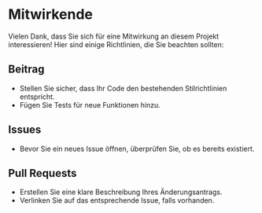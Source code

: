 # Mitwirkende

Vielen Dank, dass Sie sich für eine Mitwirkung an diesem Projekt interessieren! Hier sind einige Richtlinien, die Sie beachten sollten:

## Beitrag
- Stellen Sie sicher, dass Ihr Code den bestehenden Stilrichtlinien entspricht.
- Fügen Sie Tests für neue Funktionen hinzu.

## Issues
- Bevor Sie ein neues Issue öffnen, überprüfen Sie, ob es bereits existiert.

## Pull Requests
- Erstellen Sie eine klare Beschreibung Ihres Änderungsantrags.
- Verlinken Sie auf das entsprechende Issue, falls vorhanden.